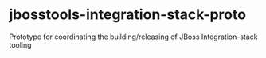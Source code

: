 jbosstools-integration-stack-proto
==================================

Prototype for coordinating the building/releasing of JBoss Integration-stack tooling